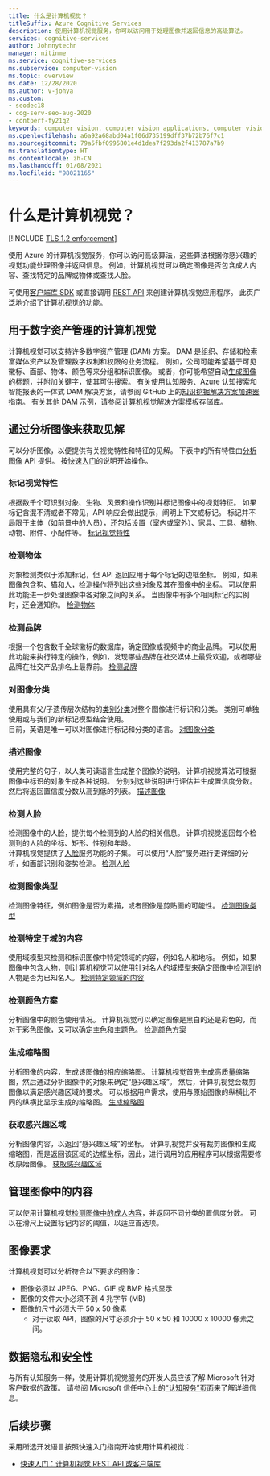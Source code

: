 ```yaml
---
title: 什么是计算机视觉？
titleSuffix: Azure Cognitive Services
description: 使用计算机视觉服务，你可以访问用于处理图像并返回信息的高级算法。
services: cognitive-services
author: Johnnytechn
manager: nitinme
ms.service: cognitive-services
ms.subservice: computer-vision
ms.topic: overview
ms.date: 12/28/2020
ms.author: v-johya
ms.custom:
- seodec18
- cog-serv-seo-aug-2020
- contperf-fy21q2
keywords: computer vision, computer vision applications, computer vision service
ms.openlocfilehash: a6a92a68abd04a1f06d735199dff37b72b76f7c1
ms.sourcegitcommit: 79a5fbf0995801e4d1dea7f293da2f413787a7b9
ms.translationtype: HT
ms.contentlocale: zh-CN
ms.lasthandoff: 01/08/2021
ms.locfileid: "98021165"
---
```

# <a name="what-is-computer-vision"></a>什么是计算机视觉？

[!INCLUDE [TLS 1.2 enforcement](../../../includes/cognitive-services-tls-announcement.md)]

使用 Azure 的计算机视觉服务，你可以访问高级算法，这些算法根据你感兴趣的视觉功能处理图像并返回信息。 例如，计算机视觉可以确定图像是否包含成人内容、查找特定的品牌或物体或查找人脸。

可使用[客户端库 SDK](./quickstarts-sdk/client-library.md) 或直接调用 [REST API](https://dev.cognitive.azure.cn/docs/services/computer-vision-v3-1-ga/operations/5d986960601faab4bf452005) 来创建计算机视觉应用程序。 此页广泛地介绍了计算机视觉的功能。

<!--Not available in MC: Optical Character Recognition (OCR)-->
## <a name="computer-vision-for-digital-asset-management"></a>用于数字资产管理的计算机视觉

计算机视觉可以支持许多数字资产管理 (DAM) 方案。 DAM 是组织、存储和检索富媒体资产以及管理数字权利和权限的业务流程。 例如，公司可能希望基于可见徽标、面部、物体、颜色等来分组和标识图像。 或者，你可能希望自动[生成图像的标题](./Tutorials/storage-lab-tutorial.md)，并附加关键字，使其可供搜索。 有关使用认知服务、Azure 认知搜索和智能报表的一体式 DAM 解决方案，请参阅 GitHub 上的[知识挖掘解决方案加速器指南](https://github.com/Azure-Samples/azure-search-knowledge-mining)。 有关其他 DAM 示例，请参阅[计算机视觉解决方案模板](https://github.com/Azure-Samples/Cognitive-Services-Vision-Solution-Templates)存储库。

## <a name="analyze-images-for-insight"></a>通过分析图像来获取见解

可以分析图像，以便提供有关视觉特性和特征的见解。 下表中的所有特性由[分析图像](https://dev.cognitive.azure.cn/docs/services/computer-vision-v3-1-ga/operations/56f91f2e778daf14a499f21b) API 提供。 按[快速入门](./quickstarts-sdk/client-library.md)的说明开始操作。


### <a name="tag-visual-features"></a>标记视觉特性

根据数千个可识别对象、生物、风景和操作识别并标记图像中的视觉特征。 如果标记含混不清或者不常见，API 响应会做出提示，阐明上下文或标记。 标记并不局限于主体（如前景中的人员），还包括设置（室内或室外）、家具、工具、植物、动物、附件、小配件等。 [标记视觉特性](concept-tagging-images.md)

### <a name="detect-objects"></a>检测物体

对象检测类似于添加标记，但 API 返回应用于每个标记的边框坐标。 例如，如果图像包含狗、猫和人，检测操作将列出这些对象及其在图像中的坐标。 可以使用此功能进一步处理图像中各对象之间的关系。 当图像中有多个相同标记的实例时，还会通知你。 [检测物体](concept-object-detection.md)

### <a name="detect-brands"></a>检测品牌

根据一个包含数千全球徽标的数据库，确定图像或视频中的商业品牌。 可以使用此功能来执行特定的操作，例如，发现哪些品牌在社交媒体上最受欢迎，或者哪些品牌在社交产品排名上最靠前。 [检测品牌](concept-brand-detection.md)

### <a name="categorize-an-image"></a>对图像分类

使用具有父/子遗传层次结构的[类别分类](Category-Taxonomy.md)对整个图像进行标识和分类。 类别可单独使用或与我们的新标记模型结合使用。<br/>目前，英语是唯一可以对图像进行标记和分类的语言。 [对图像分类](concept-categorizing-images.md)

### <a name="describe-an-image"></a>描述图像

使用完整的句子，以人类可读语言生成整个图像的说明。 计算机视觉算法可根据图像中标识的对象生成各种说明。 分别对这些说明进行评估并生成置信度分数。 然后将返回置信度分数从高到低的列表。 [描述图像](concept-describing-images.md)

### <a name="detect-faces"></a>检测人脸

检测图像中的人脸，提供每个检测到的人脸的相关信息。 计算机视觉返回每个检测到的人脸的坐标、矩形、性别和年龄。<br/>计算机视觉提供了[人脸](../face/index.yml)服务功能的子集。 可以使用“人脸”服务进行更详细的分析，如面部识别和姿势检测。 [检测人脸](concept-detecting-faces.md)

### <a name="detect-image-types"></a>检测图像类型

检测图像特征，例如图像是否为素描，或者图像是剪贴画的可能性。 [检测图像类型](concept-detecting-image-types.md)

### <a name="detect-domain-specific-content"></a>检测特定于域的内容

使用域模型来检测和标识图像中特定领域的内容，例如名人和地标。 例如，如果图像中包含人物，则计算机视觉可以使用针对名人的域模型来确定图像中检测到的人物是否为已知名人。 [检测特定领域的内容](concept-detecting-domain-content.md)

### <a name="detect-the-color-scheme"></a>检测颜色方案

分析图像中的颜色使用情况。 计算机视觉可以确定图像是黑白的还是彩色的，而对于彩色图像，又可以确定主色和主题色。 [检测颜色方案](concept-detecting-color-schemes.md)

### <a name="generate-a-thumbnail"></a>生成缩略图

分析图像的内容，生成该图像的相应缩略图。 计算机视觉首先生成高质量缩略图，然后通过分析图像中的对象来确定“感兴趣区域”。 然后，计算机视觉会裁剪图像以满足感兴趣区域的要求。 可以根据用户需求，使用与原始图像的纵横比不同的纵横比显示生成的缩略图。 [生成缩略图](concept-generating-thumbnails.md)

### <a name="get-the-area-of-interest"></a>获取感兴趣区域

分析图像内容，以返回“感兴趣区域”的坐标。 计算机视觉并没有裁剪图像和生成缩略图，而是返回该区域的边框坐标，因此，进行调用的应用程序可以根据需要修改原始图像。 [获取感兴趣区域](concept-generating-thumbnails.md#area-of-interest)

## <a name="moderate-content-in-images"></a>管理图像中的内容

可以使用计算机视觉[检测图像中的成人内容](concept-detecting-adult-content.md)，并返回不同分类的置信度分数。 可以在滑尺上设置标记内容的阈值，以适应首选项。

<!--Not available in MC: Optical Character Recognition (OCR)-->
## <a name="image-requirements"></a>图像要求

计算机视觉可以分析符合以下要求的图像：

- 图像必须以 JPEG、PNG、GIF 或 BMP 格式显示
- 图像的文件大小必须不到 4 兆字节 (MB)
- 图像的尺寸必须大于 50 x 50 像素
  - 对于读取 API，图像的尺寸必须介于 50 x 50 和 10000 x 10000 像素之间。

## <a name="data-privacy-and-security"></a>数据隐私和安全性

与所有认知服务一样，使用计算机视觉服务的开发人员应该了解 Microsoft 针对客户数据的政策。 请参阅 Microsoft 信任中心上的[“认知服务”页面](https://www.trustcenter.cn)来了解详细信息。

## <a name="next-steps"></a>后续步骤

采用所选开发语言按照快速入门指南开始使用计算机视觉：

- [快速入门：计算机视觉 REST API 或客户端库](./quickstarts-sdk/client-library.md)

